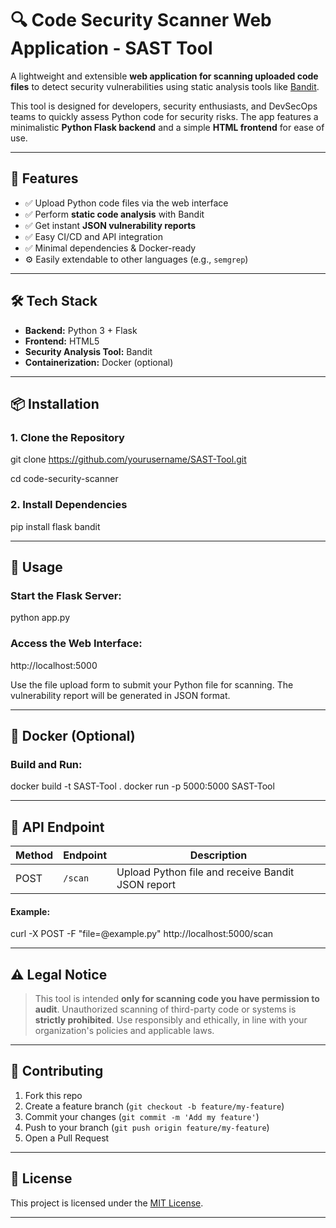 # 🔍 Code Security Scanner Web Application - SAST Tool

A lightweight and extensible **web application for scanning uploaded code files** to detect security vulnerabilities using static analysis tools like [Bandit](https://bandit.readthedocs.io/en/latest/).

This tool is designed for developers, security enthusiasts, and DevSecOps teams to quickly assess Python code for security risks. The app features a minimalistic **Python Flask backend** and a simple **HTML frontend** for ease of use.

---

## 🚀 Features

- ✅ Upload Python code files via the web interface
- ✅ Perform **static code analysis** with Bandit
- ✅ Get instant **JSON vulnerability reports**
- ✅ Easy CI/CD and API integration
- ✅ Minimal dependencies & Docker-ready
- ⚙️ Easily extendable to other languages (e.g., `semgrep`)

---

## 🛠️ Tech Stack

- **Backend:** Python 3 + Flask
- **Frontend:** HTML5
- **Security Analysis Tool:** Bandit
- **Containerization:** Docker (optional)

---

## 📦 Installation

### 1. Clone the Repository

git clone https://github.com/yourusername/SAST-Tool.git

cd code-security-scanner

### 2. Install Dependencies

pip install flask bandit

---

## 🔧 Usage

### Start the Flask Server:

python app.py

### Access the Web Interface:

http://localhost:5000

Use the file upload form to submit your Python file for scanning. The vulnerability report will be generated in JSON format.

---

## 🐳 Docker (Optional)

### Build and Run:

docker build -t SAST-Tool .
docker run -p 5000:5000 SAST-Tool

---

## 📝 API Endpoint

| Method | Endpoint | Description                                       |
| ------ | -------- | ------------------------------------------------- |
| POST   | `/scan`  | Upload Python file and receive Bandit JSON report |

#### Example:

curl -X POST -F "file=@example.py" http://localhost:5000/scan

---

## ⚠️ Legal Notice

> This tool is intended **only for scanning code you have permission to audit**.
> Unauthorized scanning of third-party code or systems is **strictly prohibited**.
> Use responsibly and ethically, in line with your organization's policies and applicable laws.

---

## 🤝 Contributing

1. Fork this repo
2. Create a feature branch (`git checkout -b feature/my-feature`)
3. Commit your changes (`git commit -m 'Add my feature'`)
4. Push to your branch (`git push origin feature/my-feature`)
5. Open a Pull Request

---

## 📄 License

This project is licensed under the [MIT License](LICENSE).

---
